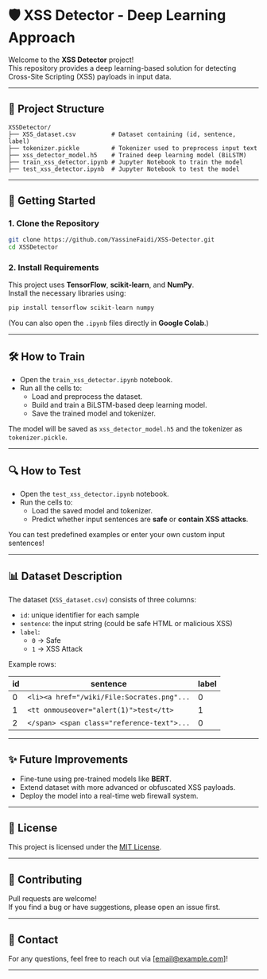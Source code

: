 # 🛡️ XSS Detector - Deep Learning Approach

Welcome to the **XSS Detector** project!  
This repository provides a deep learning-based solution for detecting Cross-Site Scripting (XSS) payloads in input data.

---

## 📂 Project Structure

```
XSSDetector/
├── XSS_dataset.csv          # Dataset containing (id, sentence, label)
├── tokenizer.pickle         # Tokenizer used to preprocess input text
├── xss_detector_model.h5    # Trained deep learning model (BiLSTM)
├── train_xss_detector.ipynb # Jupyter Notebook to train the model
├── test_xss_detector.ipynb  # Jupyter Notebook to test the model
```

---

## 🚀 Getting Started

### 1. Clone the Repository
```bash
git clone https://github.com/YassineFaidi/XSS-Detector.git
cd XSSDetector
```

### 2. Install Requirements

This project uses **TensorFlow**, **scikit-learn**, and **NumPy**.  
Install the necessary libraries using:

```bash
pip install tensorflow scikit-learn numpy
```

(You can also open the `.ipynb` files directly in **Google Colab**.)

---

## 🛠️ How to Train

- Open the `train_xss_detector.ipynb` notebook.
- Run all the cells to:
  - Load and preprocess the dataset.
  - Build and train a BiLSTM-based deep learning model.
  - Save the trained model and tokenizer.

The model will be saved as `xss_detector_model.h5` and the tokenizer as `tokenizer.pickle`.

---

## 🔍 How to Test

- Open the `test_xss_detector.ipynb` notebook.
- Run the cells to:
  - Load the saved model and tokenizer.
  - Predict whether input sentences are **safe** or **contain XSS attacks**.

You can test predefined examples or enter your own custom input sentences!

---

## 📊 Dataset Description

The dataset (`XSS_dataset.csv`) consists of three columns:
- `id`: unique identifier for each sample
- `sentence`: the input string (could be safe HTML or malicious XSS)
- `label`: 
  - `0` → Safe
  - `1` → XSS Attack

Example rows:

| id | sentence | label |
|----|----------|-------|
| 0 | `<li><a href="/wiki/File:Socrates.png"...` | 0 |
| 1 | `<tt onmouseover="alert(1)">test</tt>` | 1 |
| 2 | `</span> <span class="reference-text">...` | 0 |

---

## ✨ Future Improvements
- Fine-tune using pre-trained models like **BERT**.
- Extend dataset with more advanced or obfuscated XSS payloads.
- Deploy the model into a real-time web firewall system.

---

## 📜 License

This project is licensed under the [MIT License](LICENSE).

---

## 🤝 Contributing

Pull requests are welcome!  
If you find a bug or have suggestions, please open an issue first.

---

## 💬 Contact

For any questions, feel free to reach out via [email@example.com]!

---